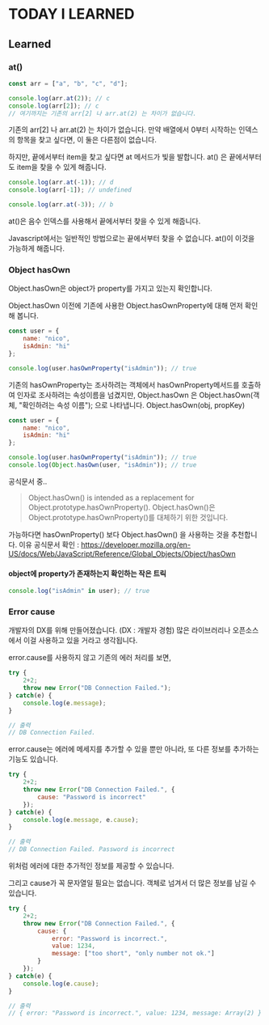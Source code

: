 # TODAY I LEARNED

## Learned

### at()

```javascript
const arr = ["a", "b", "c", "d"];

console.log(arr.at(2)); // c
console.log(arr[2]); // c
// 여기까지는 기존의 arr[2] 나 arr.at(2) 는 차이가 없습니다.
```

기존의 arr[2] 나 arr.at(2) 는 차이가 없습니다.
만약 배열에서 0부터 시작하는 인덱스의 항목을 찾고 싶다면, 이 둘은 다른점이 없습니다.

하지만, 끝에서부터 item을 찾고 싶다면 at 메서드가 빛을 발합니다.
at() 은 끝에서부터도 item을 찾을 수 있게 해줍니다.

```javascript
console.log(arr.at(-1)); // d
console.log(arr[-1]); // undefined

console.log(arr.at(-3)); // b
```

at()은 음수 인덱스를 사용해서 끝에서부터 찾을 수 있게 해줍니다.

Javascript에서는 일반적인 방법으로는 끝에서부터 찾을 수 없습니다. at()이 이것을 가능하게 해줍니다.

### Object hasOwn

Object.hasOwn은 object가 property를 가지고 있는지 확인합니다.

Object.hasOwn 이전에 기존에 사용한 Object.hasOwnProperty에 대해 먼저 확인해 봅니다.

```javascript
const user = {
    name: "nico",
    isAdmin: "hi"
};

console.log(user.hasOwnProperty("isAdmin")); // true
```

기존의 hasOwnProperty는 조사하려는 객체에서 hasOwnProperty메서드를 호출하여 인자로 조사하려는 속성이름을 넘겼지만,
Object.hasOwn 은 Object.hasOwn(객체, "확인하려는 속성 이름"); 으로 나타냅니다.
Object.hasOwn(obj, propKey)

```javascript
const user = {
    name: "nico",
    isAdmin: "hi"
};

console.log(user.hasOwnProperty("isAdmin")); // true
console.log(Object.hasOwn(user, "isAdmin")); // true
```

공식문서 중..
> Object.hasOwn() is intended as a replacement for Object.prototype.hasOwnProperty().
> Object.hasOwn()은 Object.prototype.hasOwnProperty()를 대체하기 위한 것입니다.

가능하다면 hasOwnProperty() 보다 Object.hasOwn() 을 사용하는 것을 추천합니다.
이유 공식문서 확인 : https://developer.mozilla.org/en-US/docs/Web/JavaScript/Reference/Global_Objects/Object/hasOwn

#### object에 property가 존재하는지 확인하는 작은 트릭

```javascript
console.log("isAdmin" in user); // true
```

### Error cause

개발자의 DX를 위해 만들어졌습니다. (DX : 개발자 경험)
많은 라이브러리나 오픈소스에서 이걸 사용하고 있을 거라고 생각됩니다.

error.cause를 사용하지 않고 기존의 에러 처리를 보면,

```javascript
try {
    2+2;
    throw new Error("DB Connection Failed.");
} catch(e) {
    console.log(e.message);
}

// 출력
// DB Connection Failed.
```

error.cause는 에러에 메세지를 추가할 수 있을 뿐만 아니라, 또 다른 정보를 추가하는 기능도 있습니다.

```javascript
try {
    2+2;
    throw new Error("DB Connection Failed.", {
        cause: "Password is incorrect"
    });
} catch(e) {
    console.log(e.message, e.cause);
}

// 출력
// DB Connection Failed. Password is incorrect
```

위처럼 에러에 대한 추가적인 정보를 제공할 수 있습니다.

그리고 cause가 꼭 문자열일 필요는 없습니다. 객체로 넘겨서 더 많은 정보를 남길 수 있습니다.

```javascript
try {
    2+2;
    throw new Error("DB Connection Failed.", {
        cause: {
            error: "Password is incorrect.",
            value: 1234,
            message: ["too short", "only number not ok."]
        }
    });
} catch(e) {
    console.log(e.cause);
}

// 출력
// { error: "Password is incorrect.", value: 1234, message: Array(2) }
```

